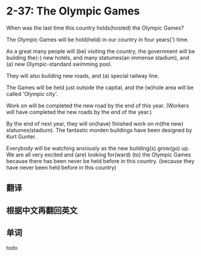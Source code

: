 # 2-37: The Olympic Games

When was the last time this country holds(hosted) the Olympic Games?

The Olympic Games will be hold(held) in our country in four years(') time.

As a great many people will (be) visiting the country, the government will be building the(-) new hotels, and many statumes(an immense stadium), and (a) new Olympic-standard swimming pool.

They will also building new roads, and (a) special railway line.

The Games will be held just outside the capital, and the (w)hole area will be called 'Olympic city'.

Work on  will be completed the new road by the end of this year.
(Workers will have completed the new roads by the end of the year.)

By the end of next year, they will on(have) finished work on m(the new) statumes(stadium). The fantastic morden buildings have been designed by Kurt Gunter.

Everybody will be watching anxiously as the new building(s) grow(go) up. We are all very excited and (are) looking for(ward) (to) the Olympic Games 
because there has been never be held before in this country.
(because they have never been held before in this country)



## 翻译

## 根据中文再翻回英文

## 单词

todo

